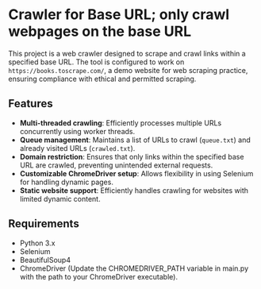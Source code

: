 # Crawler for Base URL; only crawl webpages on the base URL

This project is a web crawler designed to scrape and crawl links within a specified base URL. The tool is configured to work on `https://books.toscrape.com/`, a demo website for web scraping practice, ensuring compliance with ethical and permitted scraping.

## Features

- **Multi-threaded crawling**: Efficiently processes multiple URLs concurrently using worker threads.
- **Queue management**: Maintains a list of URLs to crawl (`queue.txt`) and already visited URLs (`crawled.txt`).
- **Domain restriction**: Ensures that only links within the specified base URL are crawled, preventing unintended external requests.
- **Customizable ChromeDriver setup**: Allows flexibility in using Selenium for handling dynamic pages.
- **Static website support**: Efficiently handles crawling for websites with limited dynamic content.

## Requirements

- Python 3.x
- Selenium
- BeautifulSoup4
- ChromeDriver (Update the CHROMEDRIVER_PATH variable in main.py with the path to your ChromeDriver executable).

